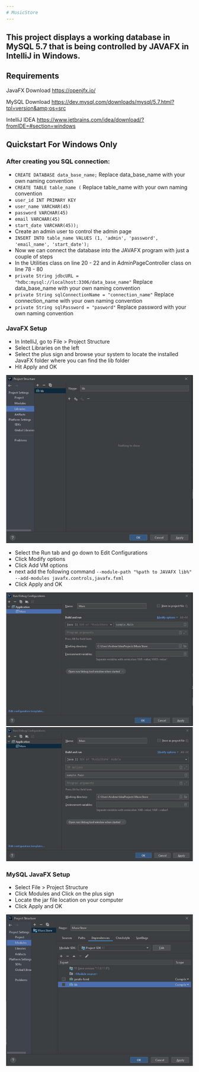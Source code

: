 ```yaml
---
# MusicStore
---
```

This project displays a working database in MySQL 5.7 that is being controlled by JAVAFX in IntelliJ in Windows.
---
## Requirements
JavaFX Download
https://openjfx.io/

MySQL Download
https://dev.mysql.com/downloads/mysql/5.7.html?tpl=version&amp;os=src

IntelliJ IDEA
https://www.jetbrains.com/idea/download/?fromIDE=#section=windows

## Quickstart For Windows Only
### After creating you SQL connection:
+ `CREATE DATABASE data_base_name;` Replace data_base_name with your own naming convention
+ `CREATE TABLE table_name (` Replace table_name with your own naming convention
+ `user_id INT PRIMARY KEY`
+ `user_name VARCHAR(45)`
+ `password VARCHAR(45)`
+ `email VARCHAR(45)`
+ `start_date VARCHAR(45));`
+ Create an admin user to control the admin page
+ `INSERT INTO table_name VALUES (1, 'admin', 'password', 'email_name', 'start_date');`
+ Now we can connect the database into the JAVAFX program with just a couple of steps
+ In the Utilities class on line 20 - 22 and in AdminPageController class on line 78 - 80
+ `private String jdbcURL = "hdbc:mysql://localhost:3306/data_base_name"` Replace data_base_name with your own naming convention
+ `private String sqlConnectionName = "connection_name"` Replace connection_name with your own naming convention
+ `private String sqlPassword = "pasword"` Replace password with your own naming convention
### JavaFX Setup
+ In IntelliJ, go to File > Project Structure
+ Select Libraries on the left
+ Select the plus sign and browse your system to locate the installed JavaFX folder where you can find the lib folder
+ Hit Apply and OK

![Alt text](/src/images/tutorial_img1.PNG)

+ Select the Run tab and go down to Edit Configurations
+ Click Modify options
+ Click Add VM options
+ next add the following command `--module-path "%path to JAVAFX lib%" --add-modules javafx.controls,javafx.fxml`
+ Click Apply and OK

![Alt text](/src/images/tutorial_img2.PNG)
![Alt text](/src/images/tutorial_img3.PNG)

### MySQL JavaFX Setup
+ Select File > Project Structure
+ Click Modules and Click on the plus sign
+ Locate the jar file location on your computer
+ Click Apply and OK

![Alt text](/src/images/tutorial_img4.PNG)
